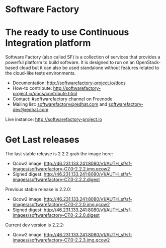 Software Factory
================

# The ready to use Continuous Integration platform

Software Factory (also called SF) is a collection of services that provides
a powerful platform to build software. It is designed to
run on an OpenStack-based cloud but it can also be used standalone
without features related to the cloud-like tests environments.

* Documentation: http://softwarefactory-project.io/docs
* How-to contribute: http://softwarefactory-project.io/docs/contribute.html
* Contact: #softwarefactory channel on Freenode
* Mailing list: softwarefactory@redhat.com and softwarefactory-dev@redhat.com

Live instance: http://softwarefactory-project.io

# Get Last releases

The last stable release is 2.2.2 grab the image here:

* Qcow2 image: http://46.231.133.241:8080/v1/AUTH_sf/sf-images/softwarefactory-C7.0-2.2.2.img.qcow2
* Signed digest: http://46.231.133.241:8080/v1/AUTH_sf/sf-images/softwarefactory-C7.0-2.2.2.digest

Previous stable release is 2.2.0:

* Qcow2 image: http://46.231.133.241:8080/v1/AUTH_sf/sf-images/softwarefactory-C7.0-2.2.0.img.qcow2
* Signed digest: http://46.231.133.241:8080/v1/AUTH_sf/sf-images/softwarefactory-C7.0-2.2.0.digest

Current dev version is 2.2.2:

* Qcow2 image: http://46.231.133.241:8080/v1/AUTH_sf/sf-images/softwarefactory-C7.0-2.2.3.img.qcow2
